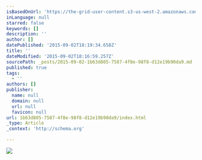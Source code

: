 ```yaml
---
isBasedOnUrl: 'https://the-grid-user-content.s3-us-west-2.amazonaws.com/42e15877-2e85-4682-b060-4ff10b1c10f6.png'
inLanguage: null
starred: false
keywords: []
description: ''
author: []
datePublished: '2015-09-02T18:19:34.658Z'
title: ''
dateModified: '2015-09-02T18:16:59.257Z'
sourcePath: _posts/2015-09-02-1b63d805-7587-4f8e-98f8-d12e19b90da9.md
published: true
tags:
  - ''
authors: []
publisher:
  name: null
  domain: null
  url: null
  favicon: null
url: 1b63d805-7587-4f8e-98f8-d12e19b90da9/index.html
_type: Article
_context: 'http://schema.org'

---
```

![](https://the-grid-user-content.s3-us-west-2.amazonaws.com/42e15877-2e85-4682-b060-4ff10b1c10f6.png)